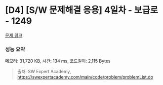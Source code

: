 # [D4] [S/W 문제해결 응용] 4일차 - 보급로 - 1249 

[문제 링크](https://swexpertacademy.com/main/code/problem/problemDetail.do?contestProbId=AV15QRX6APsCFAYD) 

### 성능 요약

메모리: 31,720 KB, 시간: 134 ms, 코드길이: 2,115 Bytes



> 출처: SW Expert Academy, https://swexpertacademy.com/main/code/problem/problemList.do